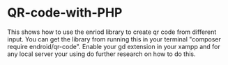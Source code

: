 # QR-code-with-PHP
This shows how to use the enriod library to create qr code from different input.
You can get the library from running this in your terminal "composer require endroid/qr-code".
Enable your gd extension in your xampp and for any local server your using do further research on how to do this.
